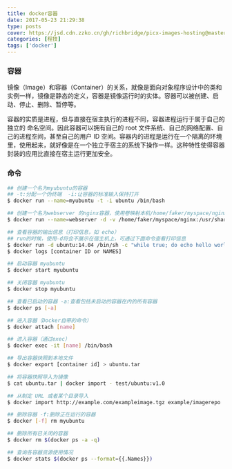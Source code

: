 ```yaml
---
title: docker容器
date: 2017-05-23 21:29:38
type: posts
cover: https://jsd.cdn.zzko.cn/gh/richbridge/picx-images-hosting@master/thumbnail/audit.jpg
categories: [程技]
tags: ['docker']
---
```

### 容器
镜像（Image）和容器（Container）的关系，就像是面向对象程序设计中的类和实例一样，镜像是静态的定义，容器是镜像运行时的实体。容器可以被创建、启动、停止、删除、暂停等。

容器的实质是进程，但与直接在宿主执行的进程不同，容器进程运行于属于自己的独立的 命名空间。因此容器可以拥有自己的 root 文件系统、自己的网络配置、自己的进程空间，甚至自己的用户 ID 空间。容器内的进程是运行在一个隔离的环境里，使用起来，就好像是在一个独立于宿主的系统下操作一样。这种特性使得容器封装的应用比直接在宿主运行更加安全。

<!--more-->

### 命令
```bash
## 创建一个名为myubuntu的容器
## -t:分配一个伪终端  -i:让容器的标准输入保持打开
$ docker run --name=myubuntu -t -i ubuntu /bin/bash

## 创建一个名为webserver 的nginx容器，使用卷映射本机/home/faker/myspace/nginx目录到docker目录/usr/share/nginx/html
$ docker run --name=webserver -d -v /home/faker/myspace/nginx:/usr/share/nginx/html -p 80:80 nginx

## 查看容器的输出信息（打印信息，如 echo）
## run的时候，使用-d将会不展示在宿主机上，可通过下面命令查看打印信息
$ docker run -d ubuntu:14.04 /bin/sh -c "while true; do echo hello world; sleep 1; done"
$ docker logs [container ID or NAMES]

## 启动容器 myubuntu
$ docker start myubuntu

## 关闭容器 myubuntu
$ docker stop myubuntu

## 查看已启动的容器 -a:查看包括未启动的容器在内的所有容器
$ docker ps [-a]

## 进入容器（Docker自带的命令）
$ docker attach [name]

## 进入容器（通过exec）
$ docker exec -it [name] /bin/bash

## 导出容器快照到本地文件
$ docker export [container id] > ubuntu.tar

## 将容器快照导入为镜像
$ cat ubuntu.tar | docker import - test/ubuntu:v1.0

## 从制定 URL 或者某个目录导入
$ docker import http://example.com/exampleimage.tgz example/imagerepo

## 删除容器 -f:删除正在运行的容器
$ docker [-f] rm myubuntu

## 删除所有已关闭的容器
$ docker rm $(docker ps -a -q)

## 查询各容器资源使用情况
$ docker stats $(docker ps --format={{.Names}})
```

